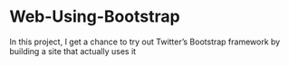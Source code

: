 # Web-Using-Bootstrap
In this project, I get a chance to try out Twitter’s Bootstrap framework by building a site that actually uses it
